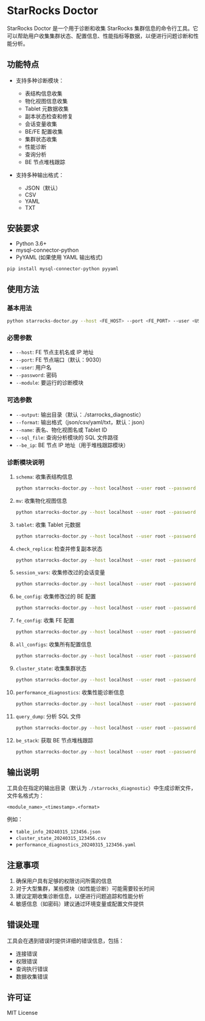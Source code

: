 # StarRocks Doctor

StarRocks Doctor 是一个用于诊断和收集 StarRocks 集群信息的命令行工具。它可以帮助用户收集集群状态、配置信息、性能指标等数据，以便进行问题诊断和性能分析。

## 功能特点

- 支持多种诊断模块：
  - 表结构信息收集
  - 物化视图信息收集
  - Tablet 元数据收集
  - 副本状态检查和修复
  - 会话变量收集
  - BE/FE 配置收集
  - 集群状态收集
  - 性能诊断
  - 查询分析
  - BE 节点堆栈跟踪

- 支持多种输出格式：
  - JSON（默认）
  - CSV
  - YAML
  - TXT

## 安装要求

- Python 3.6+
- mysql-connector-python
- PyYAML (如果使用 YAML 输出格式)

```bash
pip install mysql-connector-python pyyaml
```

## 使用方法

### 基本用法

```bash
python starrocks-doctor.py --host <FE_HOST> --port <FE_PORT> --user <USERNAME> --password <PASSWORD> --module <MODULE_NAME> [其他选项]
```

### 必需参数

- `--host`: FE 节点主机名或 IP 地址
- `--port`: FE 节点端口（默认：9030）
- `--user`: 用户名
- `--password`: 密码
- `--module`: 要运行的诊断模块

### 可选参数

- `--output`: 输出目录（默认：./starrocks_diagnostic）
- `--format`: 输出格式（json/csv/yaml/txt，默认：json）
- `--name`: 表名、物化视图名或 Tablet ID
- `--sql_file`: 查询分析模块的 SQL 文件路径
- `--be_ip`: BE 节点 IP 地址（用于堆栈跟踪模块）

### 诊断模块说明

1. `schema`: 收集表结构信息
   ```bash
   python starrocks-doctor.py --host localhost --user root --password xxx --module schema
   ```

2. `mv`: 收集物化视图信息
   ```bash
   python starrocks-doctor.py --host localhost --user root --password xxx --module mv
   ```

3. `tablet`: 收集 Tablet 元数据
   ```bash
   python starrocks-doctor.py --host localhost --user root --password xxx --module tablet
   ```

4. `check_replica`: 检查并修复副本状态
   ```bash
   python starrocks-doctor.py --host localhost --user root --password xxx --module check_replica --name <tablet_id>
   ```

5. `session_vars`: 收集修改过的会话变量
   ```bash
   python starrocks-doctor.py --host localhost --user root --password xxx --module session_vars
   ```

6. `be_config`: 收集修改过的 BE 配置
   ```bash
   python starrocks-doctor.py --host localhost --user root --password xxx --module be_config
   ```

7. `fe_config`: 收集 FE 配置
   ```bash
   python starrocks-doctor.py --host localhost --user root --password xxx --module fe_config
   ```

8. `all_configs`: 收集所有配置信息
   ```bash
   python starrocks-doctor.py --host localhost --user root --password xxx --module all_configs
   ```

9. `cluster_state`: 收集集群状态
   ```bash
   python starrocks-doctor.py --host localhost --user root --password xxx --module cluster_state
   ```

10. `performance_diagnostics`: 收集性能诊断信息
    ```bash
    python starrocks-doctor.py --host localhost --user root --password xxx --module performance_diagnostics
    ```

11. `query_dump`: 分析 SQL 文件
    ```bash
    python starrocks-doctor.py --host localhost --user root --password xxx --module query_dump --sql_file <sql_file_path>
    ```

12. `be_stack`: 获取 BE 节点堆栈跟踪
    ```bash
    python starrocks-doctor.py --host localhost --user root --password xxx --module be_stack --be_ip <be_ip>
    ```

## 输出说明

工具会在指定的输出目录（默认为 `./starrocks_diagnostic`）中生成诊断文件，文件名格式为：
```
<module_name>_<timestamp>.<format>
```

例如：
- `table_info_20240315_123456.json`
- `cluster_state_20240315_123456.csv`
- `performance_diagnostics_20240315_123456.yaml`

## 注意事项

1. 确保用户具有足够的权限访问所需的信息
2. 对于大型集群，某些模块（如性能诊断）可能需要较长时间
3. 建议定期收集诊断信息，以便进行问题追踪和性能分析
4. 敏感信息（如密码）建议通过环境变量或配置文件提供

## 错误处理

工具会在遇到错误时提供详细的错误信息，包括：
- 连接错误
- 权限错误
- 查询执行错误
- 数据收集错误

## 许可证

MIT License
